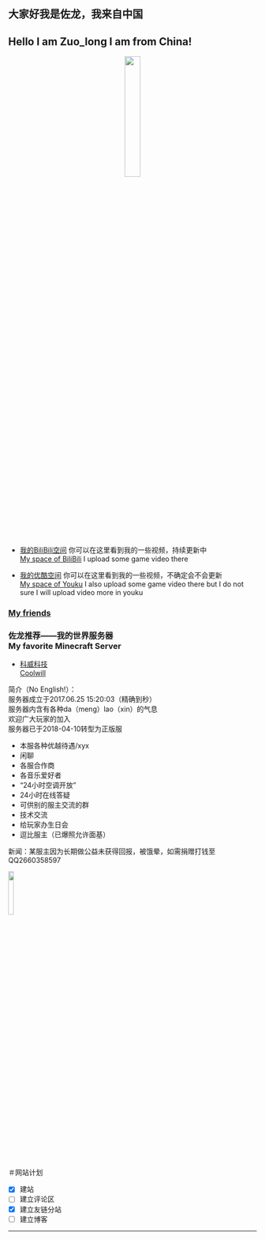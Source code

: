 ## 大家好我是佐龙，我来自中国
## Hello I am Zuo_long I am from China!

<center>
<img src="https://s1.ax1x.com/2018/11/09/ibFQnP.jpg" width="25%" height="25%" />
</center>

* [我的BiliBili空间](https://space.bilibili.com/52232364/#/) 你可以在这里看到我的一些视频，持续更新中
<br>[My space of BiliBili](https://space.bilibili.com/52232364/#/) I upload some game video there

* [我的优酷空间](https://i.youku.com/mmdazuolong) 你可以在这里看到我的一些视频，不确定会不会更新
<br>[My space of Youku](https://i.youku.com/mmdazuolong) I also upload some game video there but I do not sure I will upload video more in youku

### [My friends](https://zuolong233.github.io/friends/)

### 佐龙推荐——我的世界服务器 <br>My favorite Minecraft Server  

* [科威科技](http://www.mcbbs.net/thread-796616-1-1.html) 
<br>[Coolwill](http://www.mcbbs.net/thread-796616-1-1.html)

简介（No English!）：
                                     <br> 服务器成立于2017.06.25 15:20:03（精确到秒）
                                     <br> 服务器内含有各种da（meng）lao（xin）的气息
                                             <br> 欢迎广大玩家的加入
                                        <br> 服务器已于2018-04-10转型为正版服

* 本服各种优越待遇/xyx
* 闲聊
* 各服合作商
* 各音乐爱好者
* “24小时空调开放”
* 24小时在线答疑
* 可供别的服主交流的群
* 技术交流
* 给玩家办生日会
* 逗比服主（已爆照允许面基）

新闻：某服主因为长期做公益未获得回报，被饿晕，如需捐赠打钱至QQ2660358597

<img src="https://s1.ax1x.com/2018/11/09/ibFsNF.png" width="15%" height="15%" />

＃网站计划

- [x] 建站
- [ ] 建立评论区
- [x] 建立友链分站
- [ ] 建立博客

________________________________________________________________________________________________________________________________________


